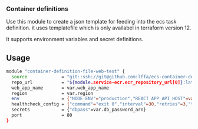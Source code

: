 ### Container definitions

Use this module to create a json template for feeding into the ecs task definition. it uses templatefile which is only availabel in terraform version 12.

It supports environment variables and secret definitions.

## Usage

````bash
module "container-definition-file-web-test" {
  source             = "git::ssh://git@github.com:lffa/ecs-container-definitions.git?ref=master"
  repo_url           = "${module.service-ecr.ecr_repository_url[0]}:latest"
  web_app_name       = var.web_app_name
  region             = var.region
  env                = {"NODE_ENV"="production","REACT_APP_API_HOST"=var.api_endpoint}
  healthcheck_config = {"command"="exit 0","interval"=30,"retries"=3,"timeout"=5}
  secrets            = {"dbpass"=var.db_password_arn}
  port               = 80
}
````
